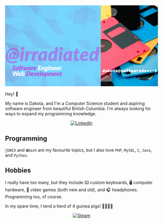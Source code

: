 
![banner](./ghprofilev3.png)

Hey! 👋 

My name is Dakota, and I'm a Computer Science student and aspiring software engineer from beautiful British Columbia.  I'm always looking for ways to expand my programming knowledge.

<div align="center">

[![LinkedIn](https://img.shields.io/badge/LinkedIn-0077B5?style=for-the-badge&logo=linkedin&logoColor=white)](https://www.linkedin.com/in/dakota-flath/)

</div>
    
## Programming

`🐧UNIX` and `💲Bash` are my favourite topics, but I also love `PHP`, `MySQL`, `C`, `Java`, and `Python`.

<!--
## Projects

## Education
-->

## Hobbies

I really have too many, but they include ⌨️ custom keyboards, 
🖥️ computer hardware, 👾 video games (both new and old), and 
🎧 headphones. Programming too, of course.

In my spare time, I tend a herd of 4 guinea pigs! 🐹🐹🐹🐹

<div align="center">

[![Steam](https://img.shields.io/badge/?style=for-the-badge&logo=steam&logoColor=white)](https://steamcommunity.com/id/meowacat/)

</div>
    
<!-- 
dropdown box

<details>
    <summary>Resume</summary>
    hello world
</details>

center text
<p align="center">

</p>
-->
